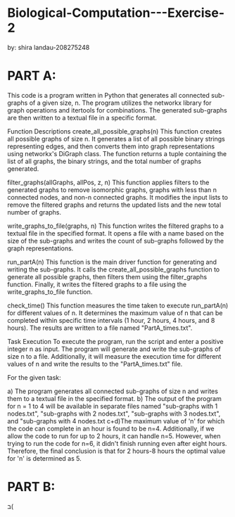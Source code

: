 # Biological-Computation---Exercise-2

by:
shira landau-208275248

# PART A:
This code is a program written in Python that generates all connected sub-graphs of a given size, n. The program utilizes the networkx library for graph operations and itertools for combinations. The generated sub-graphs are then written to a textual file in a specific format.

Function Descriptions
create_all_possible_graphs(n)
This function creates all possible graphs of size n. It generates a list of all possible binary strings representing edges, and then converts them into graph representations using networkx's DiGraph class. The function returns a tuple containing the list of all graphs, the binary strings, and the total number of graphs generated.

filter_graphs(allGraphs, allPos, z, n)
This function applies filters to the generated graphs to remove isomorphic graphs, graphs with less than n connected nodes, and non-n connected graphs. It modifies the input lists to remove the filtered graphs and returns the updated lists and the new total number of graphs.

write_graphs_to_file(graphs, n)
This function writes the filtered graphs to a textual file in the specified format. It opens a file with a name based on the size of the sub-graphs and writes the count of sub-graphs followed by the graph representations.

run_partA(n)
This function is the main driver function for generating and writing the sub-graphs. It calls the create_all_possible_graphs function to generate all possible graphs, then filters them using the filter_graphs function. Finally, it writes the filtered graphs to a file using the write_graphs_to_file function.

check_time()
This function measures the time taken to execute run_partA(n) for different values of n. It determines the maximum value of n that can be completed within specific time intervals (1 hour, 2 hours, 4 hours, and 8 hours). The results are written to a file named "PartA_times.txt".

Task Execution
To execute the program, run the script and enter a positive integer n as input. The program will generate and write the sub-graphs of size n to a file. Additionally, it will measure the execution time for different values of n and write the results to the "PartA_times.txt" file.

For the given task:

a)
The program generates all connected sub-graphs of size n and writes them to a textual file in the specified format.
b)
The output of the program for n = 1 to 4 will be available in separate files named "sub-graphs with 1 nodes.txt", "sub-graphs with 2 nodes.txt", "sub-graphs with 3 nodes.txt", and "sub-graphs with 4 nodes.txt
c+d)The maximum value of 'n' for which the code can complete in an hour is found to be n=4. Additionally, if we allow the code to run for up to 2 hours, it can handle n=5. However, when trying to run the code for n=6, it didn't finish running even after eight hours. Therefore, the final conclusion is that for 2 hours-8 hours  the optimal value for 'n' is determined as 5.

# PART B:
ב(
